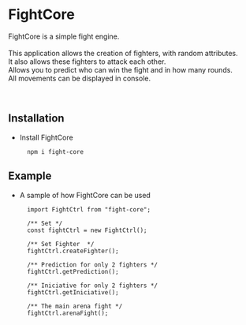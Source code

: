 # FightCore
FightCore is a simple fight engine.
<br><br>
This application allows the creation of fighters, with random attributes.<br>
It also allows these fighters to attack each other.<br>
Allows you to predict who can win the fight and in how many rounds.<br>
All movements can be displayed in console.<br>

<br>

## Installation
- Install FightCore

        npm i fight-core

## Example
- A sample of how FightCore can be used

        import FightCtrl from "fight-core";

        /** Set */
        const fightCtrl = new FightCtrl();

        /** Set Fighter  */
        fightCtrl.createFighter();

        /** Prediction for only 2 fighters */
        fightCtrl.getPrediction();

        /** Iniciative for only 2 fighters */
        fightCtrl.getIniciative();

        /** The main arena fight */
        fightCtrl.arenaFight();
<br>
